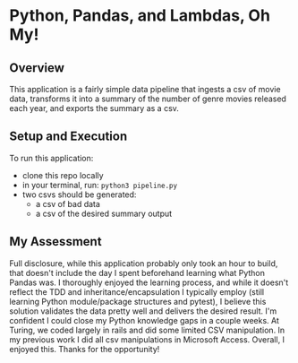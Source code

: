 # Python, Pandas, and Lambdas, Oh My!

## Overview
This application is a fairly simple data pipeline that ingests a csv of movie data, transforms it into a summary of the number of genre movies released each year, and exports the summary as a csv.

## Setup and Execution
To run this application:
- clone this repo locally
- in your terminal, run: `python3 pipeline.py`
- two csvs should be generated:  
  - a csv of bad data
  - a csv of the desired summary output

## My Assessment
Full disclosure, while this application probably only took an hour to build, that doesn't include the day I spent beforehand learning what Python Pandas was.  I thoroughly enjoyed the learning process, and while it doesn't reflect the TDD and inheritance/encapsulation I typically employ (still learning Python module/package structures and pytest), I believe this solution validates the data pretty well and delivers the desired result.  I'm confident I could close my Python knowledge gaps in a couple weeks.  At Turing, we coded largely in rails and did some limited CSV manipulation.  In my previous work I did all csv manipulations in Microsoft Access.  Overall, I enjoyed this.  Thanks for the opportunity! 

